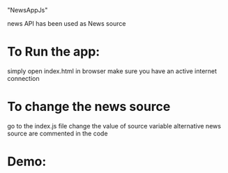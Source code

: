 "NewsAppJs"

news API has been used as News source
# To Run the app:
  simply open index.html in browser
  make sure you have an active internet connection
# To change the news source 
  go to the index.js file 
  change the value of source variable
  alternative news source are commented in the code
# Demo:
  
